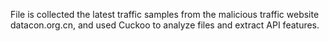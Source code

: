 File is collected the latest traffic samples from the malicious traffic website datacon.org.cn, and used Cuckoo to analyze files and extract API features.
